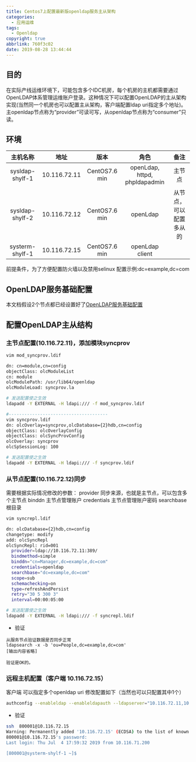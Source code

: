 ```yaml
---
title: Centos7上配置最新版openldap服务主从架构
categories:
  - 应用运维
tags:
  - Openldap
copyright: true
abbrlink: 760f3c02
date: 2019-08-28 13:44:44
---
```


## 目的

在实际产线运维环境下，可能包含多个IDC机房，每个机房的主机都需要通过OpenLDAP体系管理运维账户登录。这种情况下可以配置OpenLDAP的主从架构实现(当然同一个机房也可以配置主从架构，客户端配置ldap uri指定多个地址)。主openldap节点称为“provider”可读可写，从openldap节点称为“consumer”只读。



## 环境

|    主机名称     |     地址     |     版本      |             角色              |          备注          |
| :-------------: | :----------: | :-----------: | :---------------------------: | :--------------------: |
| sysldap-shylf-1 | 10.116.72.11 | CentOS7.6 min | openLdap, httpd, phpldapadmin |         主节点         |
| sysldap-shylf-2 | 10.116.72.12 | CentOS7.6 min |           openLdap            | 从节点，可以配置多从的 |
| systerm-shylf-1 | 10.116.72.15 | CentOS7.6 min |        openLdap client        |                        |

前提条件，为了方便配置防火墙以及禁用selinux
配置示例:dc=example,dc=com

<!--more-->

## OpenLDAP服务基础配置

本文档假设2个节点都已经设置好了[OpenLDAP服务基础配置](https://wandouduoduo.github.io/articles/be8d00d3.html#more)

## 配置OpenLDAP主从结构

### 主节点配置(10.116.72.11)，添加模块syncprov

```bash
vim mod_syncprov.ldif

dn: cn=module,cn=config
objectClass: olcModuleList
cn: module
olcModulePath: /usr/lib64/openldap
olcModuleLoad: syncprov.la

# 发送配置使之生效
ldapadd -Y EXTERNAL -H ldapi:/// -f mod_syncprov.ldif

#--------------------------------------
vim syncprov.ldif
dn: olcOverlay=syncprov,olcDatabase={2}hdb,cn=config
objectClass: olcOverlayConfig
objectClass: olcSyncProvConfig
olcOverlay: syncprov
olcSpSessionLog: 100

# 发送配置使之生效
ldapadd -Y EXTERNAL -H ldapi:/// -f syncprov.ldif
```

### 从节点配置(10.116.72.12)同步

需要根据实际情况修改的参数：
provider 同步来源，也就是主节点，可以包含多个主节点
binddn 主节点管理账户
credentials 主节点管理账户密码
searchbase 根目录

```bash
vim syncrepl.ldif

dn: olcDatabase={2}hdb,cn=config
changetype: modify
add: olcSyncRepl
olcSyncRepl: rid=001
  provider=ldap://10.116.72.11:389/
  bindmethod=simple
  binddn="cn=Manager,dc=example,dc=com"
  credentials=openldap
  searchbase="dc=example,dc=com"
  scope=sub
  schemachecking=on
  type=refreshAndPersist
  retry="30 5 300 3"
  interval=00:00:05:00

# 发送配置使之生效
ldapadd -Y EXTERNAL -H ldapi:/// -f syncrepl.ldif 
```

- 验证

```
从服务节点验证数据是否同步正常
ldapsearch -x -b 'ou=People,dc=example,dc=com'
[输出内容省略]

验证是OK的。
```

### 远程主机配置（客户端 10.116.72.15）

客户端 可以指定多个openldap uri 修改配置如下（当然也可以只配置其中1个）

```bash
authconfig --enableldap --enableldapauth --ldapserver="10.116.72.11,10.116.72.12" --ldapbasedn="dc=example,dc=com" --update
```

- 验证

```bash
ssh  800001@10.116.72.15
Warning: Permanently added '10.116.72.15' (ECDSA) to the list of known hosts.
800001@10.116.72.15's password: 
Last login: Thu Jul  4 17:59:32 2019 from 10.116.71.200

[800001@systerm-shylf-1 ~]$ 
```

